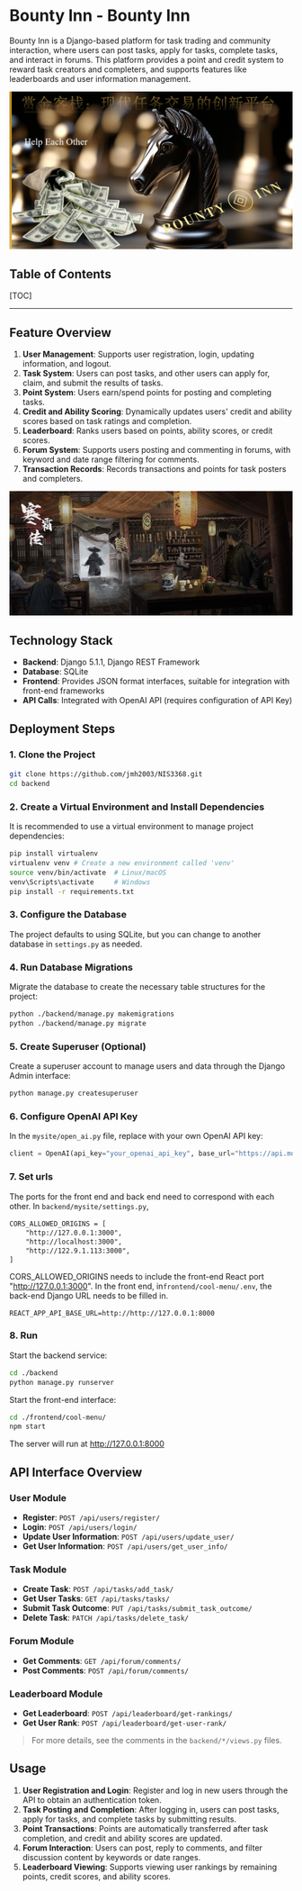 # Bounty Inn - Bounty Inn

Bounty Inn is a Django-based platform for task trading and community interaction, where users can post tasks, apply for tasks, complete tasks, and interact in forums. This platform provides a point and credit system to reward task creators and completers, and supports features like leaderboards and user information management.

![image-20241102154325363](frontend/cool-menu/public/login.png)

## Table of Contents

[TOC]

---

## Feature Overview

1. **User Management**: Supports user registration, login, updating information, and logout.
2. **Task System**: Users can post tasks, and other users can apply for, claim, and submit the results of tasks.
3. **Point System**: Users earn/spend points for posting and completing tasks.
4. **Credit and Ability Scoring**: Dynamically updates users' credit and ability scores based on task ratings and completion.
5. **Leaderboard**: Ranks users based on points, ability scores, or credit scores.
6. **Forum System**: Supports users posting and commenting in forums, with keyword and date range filtering for comments.
7. **Transaction Records**: Records transactions and points for task posters and completers.

![image-20241102154325363](frontend/cool-menu/public/inn.jpg)

## Technology Stack

- **Backend**: Django 5.1.1, Django REST Framework
- **Database**: SQLite
- **Frontend**: Provides JSON format interfaces, suitable for integration with front-end frameworks
- **API Calls**: Integrated with OpenAI API (requires configuration of API Key)

## Deployment Steps

### 1. Clone the Project

```bash
git clone https://github.com/jmh2003/NIS3368.git
cd backend
```

### 2. Create a Virtual Environment and Install Dependencies

It is recommended to use a virtual environment to manage project dependencies:

```bash
pip install virtualenv
virtualenv venv # Create a new environment called 'venv'
source venv/bin/activate  # Linux/macOS
venv\Scripts\activate     # Windows
pip install -r requirements.txt
```

### 3. Configure the Database

The project defaults to using SQLite, but you can change to another database in `settings.py` as needed.

### 4. Run Database Migrations

Migrate the database to create the necessary table structures for the project:

```bash
python ./backend/manage.py makemigrations
python ./backend/manage.py migrate
```

### 5. Create Superuser (Optional)

Create a superuser account to manage users and data through the Django Admin interface:

```bash
python manage.py createsuperuser
```

### 6. Configure OpenAI API Key

In the `mysite/open_ai.py` file, replace with your own OpenAI API key:

```python
client = OpenAI(api_key="your_openai_api_key", base_url="https://api.moonshot.cn/v1")
```

### 7. Set urls

The ports for the front end and back end need to correspond with each other.  In `backend/mysite/settings.py`, 

```
CORS_ALLOWED_ORIGINS = [
    "http://127.0.0.1:3000",
    "http://localhost:3000",
    "http://122.9.1.113:3000",
] 
```

CORS_ALLOWED_ORIGINS needs to include the front-end React port "http://127.0.0.1:3000". In the front end, in`frontend/cool-menu/.env`, the back-end Django URL needs to be filled in.

```
REACT_APP_API_BASE_URL=http://http://127.0.0.1:8000
```

### 8. Run

Start the backend service:

```bash
cd ./backend
python manage.py runserver
```

Start the front-end interface:

```bash
cd ./frontend/cool-menu/
npm start
```

The server will run at http://127.0.0.1:8000

## API Interface Overview

### User Module

- **Register**: `POST /api/users/register/`
- **Login**: `POST /api/users/login/`
- **Update User Information**: `POST /api/users/update_user/`
- **Get User Information**: `POST /api/users/get_user_info/`

### Task Module

- **Create Task**: `POST /api/tasks/add_task/`
- **Get User Tasks**: `GET /api/tasks/tasks/`
- **Submit Task Outcome**: `PUT /api/tasks/submit_task_outcome/`
- **Delete Task**: `PATCH /api/tasks/delete_task/`

### Forum Module

- **Get Comments**: `GET /api/forum/comments/`
- **Post Comments**: `POST /api/forum/comments/`

### Leaderboard Module

- **Get Leaderboard**: `POST /api/leaderboard/get-rankings/`
- **Get User Rank**: `POST /api/leaderboard/get-user-rank/`

> For more details, see the comments in the `backend/*/views.py` files.

## Usage

1. **User Registration and Login**: Register and log in new users through the API to obtain an authentication token.
2. **Task Posting and Completion**: After logging in, users can post tasks, apply for tasks, and complete tasks by submitting results.
3. **Point Transactions**: Points are automatically transferred after task completion, and credit and ability scores are updated.
4. **Forum Interaction**: Users can post, reply to comments, and filter discussion content by keywords or date ranges.
5. **Leaderboard Viewing**: Supports viewing user rankings by remaining points, credit scores, and ability scores.



